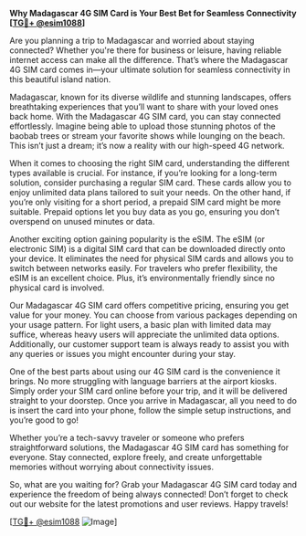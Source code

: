 **Why Madagascar 4G SIM Card is Your Best Bet for Seamless Connectivity [[TG💪+ @esim1088](https://t.me/s/esim1088)]**

Are you planning a trip to Madagascar and worried about staying connected? Whether you're there for business or leisure, having reliable internet access can make all the difference. That’s where the Madagascar 4G SIM card comes in—your ultimate solution for seamless connectivity in this beautiful island nation.

Madagascar, known for its diverse wildlife and stunning landscapes, offers breathtaking experiences that you’ll want to share with your loved ones back home. With the Madagascar 4G SIM card, you can stay connected effortlessly. Imagine being able to upload those stunning photos of the baobab trees or stream your favorite shows while lounging on the beach. This isn’t just a dream; it’s now a reality with our high-speed 4G network.

When it comes to choosing the right SIM card, understanding the different types available is crucial. For instance, if you’re looking for a long-term solution, consider purchasing a regular SIM card. These cards allow you to enjoy unlimited data plans tailored to suit your needs. On the other hand, if you’re only visiting for a short period, a prepaid SIM card might be more suitable. Prepaid options let you buy data as you go, ensuring you don’t overspend on unused minutes or data.

Another exciting option gaining popularity is the eSIM. The eSIM (or electronic SIM) is a digital SIM card that can be downloaded directly onto your device. It eliminates the need for physical SIM cards and allows you to switch between networks easily. For travelers who prefer flexibility, the eSIM is an excellent choice. Plus, it’s environmentally friendly since no physical card is involved.

Our Madagascar 4G SIM card offers competitive pricing, ensuring you get value for your money. You can choose from various packages depending on your usage pattern. For light users, a basic plan with limited data may suffice, whereas heavy users will appreciate the unlimited data options. Additionally, our customer support team is always ready to assist you with any queries or issues you might encounter during your stay.

One of the best parts about using our 4G SIM card is the convenience it brings. No more struggling with language barriers at the airport kiosks. Simply order your SIM card online before your trip, and it will be delivered straight to your doorstep. Once you arrive in Madagascar, all you need to do is insert the card into your phone, follow the simple setup instructions, and you’re good to go!

Whether you’re a tech-savvy traveler or someone who prefers straightforward solutions, the Madagascar 4G SIM card has something for everyone. Stay connected, explore freely, and create unforgettable memories without worrying about connectivity issues. 

So, what are you waiting for? Grab your Madagascar 4G SIM card today and experience the freedom of being always connected! Don’t forget to check out our website for the latest promotions and user reviews. Happy travels!

[[TG💪+ @esim1088](https://t.me/s/esim1088) ![Image](https://i.postimg.cc/Y0z9fWf4/image.png)]
